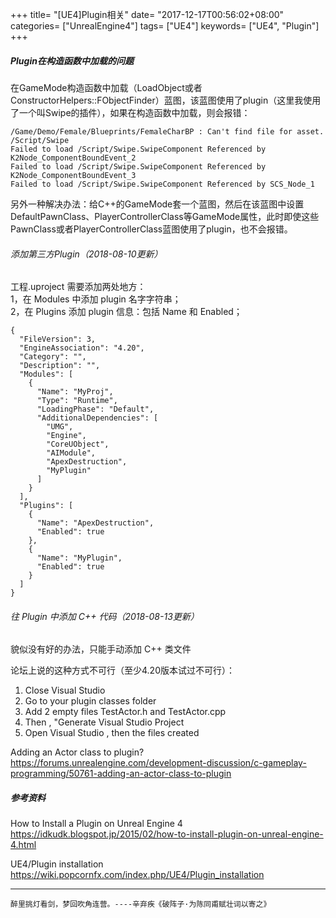 +++
title= "[UE4]Plugin相关"
date= "2017-12-17T00:56:02+08:00"
categories= ["UnrealEngine4"]
tags= ["UE4"]
keywords= ["UE4", "Plugin"]
+++

##### Plugin在构造函数中加载的问题

在GameMode构造函数中加载（LoadObject或者ConstructorHelpers::FObjectFinder）蓝图，该蓝图使用了plugin（这里我使用了一个叫Swipe的插件），如果在构造函数中加载，则会报错：

	/Game/Demo/Female/Blueprints/FemaleCharBP : Can't find file for asset. /Script/Swipe
	Failed to load /Script/Swipe.SwipeComponent Referenced by K2Node_ComponentBoundEvent_2
	Failed to load /Script/Swipe.SwipeComponent Referenced by K2Node_ComponentBoundEvent_3
	Failed to load /Script/Swipe.SwipeComponent Referenced by SCS_Node_1

另外一种解决办法：给C++的GameMode套一个蓝图，然后在该蓝图中设置DefaultPawnClass、PlayerControllerClass等GameMode属性，此时即使这些PawnClass或者PlayerControllerClass蓝图使用了plugin，也不会报错。

###### 添加第三方Plugin（2018-08-10更新）

工程.uproject 需要添加两处地方：  
1，在 Modules 中添加 plugin 名字字符串；  
2，在 Plugins 添加 plugin 信息：包括 Name 和 Enabled；

    {
      "FileVersion": 3,
      "EngineAssociation": "4.20",
      "Category": "",
      "Description": "",
      "Modules": [
        {
          "Name": "MyProj",
          "Type": "Runtime",
          "LoadingPhase": "Default",
          "AdditionalDependencies": [
            "UMG",
            "Engine",
            "CoreUObject",
            "AIModule",
            "ApexDestruction",
            "MyPlugin"
          ]
        }
      ],
      "Plugins": [
        {
          "Name": "ApexDestruction",
          "Enabled": true
        },
        {
          "Name": "MyPlugin",
          "Enabled": true
        }
      ]
    }
    
###### 往 Plugin 中添加 C++ 代码（2018-08-13更新）

貌似没有好的办法，只能手动添加 C++ 类文件

论坛上说的这种方式不可行（至少4.20版本试过不可行）：

1. Close Visual Studio
2. Go to your plugin classes folder
3. Add 2 empty files TestActor.h and TestActor.cpp
4. Then , "Generate Visual Studio Project
5. Open Visual Studio , then the files created

Adding an Actor class to plugin?  
https://forums.unrealengine.com/development-discussion/c-gameplay-programming/50761-adding-an-actor-class-to-plugin

##### 参考资料

How to Install a Plugin on Unreal Engine 4  
https://idkudk.blogspot.jp/2015/02/how-to-install-plugin-on-unreal-engine-4.html

UE4/Plugin installation  
https://wiki.popcornfx.com/index.php/UE4/Plugin_installation

***
`醉里挑灯看剑，梦回吹角连营。----辛弃疾《破阵子·为陈同甫赋壮词以寄之》`